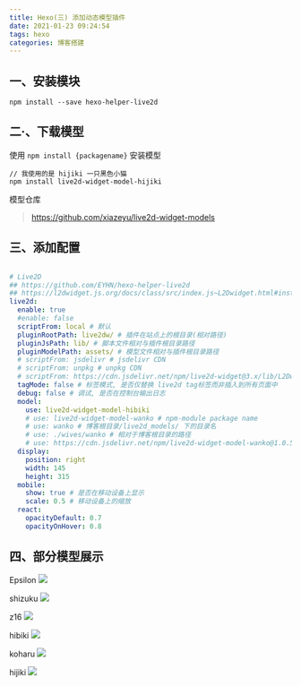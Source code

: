```yaml
---
title: Hexo(三) 添加动态模型插件
date: 2021-01-23 09:24:54
tags: hexo
categories: 博客搭建
---
```


<meta name="referrer" content="no-referrer" />

## 一、安装模块

```
npm install --save hexo-helper-live2d
```

## 二·、下载模型


使用 `npm install {packagename}` 安装模型

```
// 我使用的是 hijiki 一只黑色小猫
npm install live2d-widget-model-hijiki
```

模型仓库

> https://github.com/xiazeyu/live2d-widget-models

<!--more-->
## 三、添加配置

```yml

# Live2D
## https://github.com/EYHN/hexo-helper-live2d
## https://l2dwidget.js.org/docs/class/src/index.js~L2Dwidget.html#instance-method-init
live2d:
  enable: true
  #enable: false
  scriptFrom: local # 默认
  pluginRootPath: live2dw/ # 插件在站点上的根目录(相对路径)
  pluginJsPath: lib/ # 脚本文件相对与插件根目录路径
  pluginModelPath: assets/ # 模型文件相对与插件根目录路径
  # scriptFrom: jsdelivr # jsdelivr CDN
  # scriptFrom: unpkg # unpkg CDN
  # scriptFrom: https://cdn.jsdelivr.net/npm/live2d-widget@3.x/lib/L2Dwidget.min.js # 你的自定义 url
  tagMode: false # 标签模式, 是否仅替换 live2d tag标签而非插入到所有页面中
  debug: false # 调试, 是否在控制台输出日志
  model:
    use: live2d-widget-model-hibiki
    # use: live2d-widget-model-wanko # npm-module package name
    # use: wanko # 博客根目录/live2d_models/ 下的目录名
    # use: ./wives/wanko # 相对于博客根目录的路径
    # use: https://cdn.jsdelivr.net/npm/live2d-widget-model-wanko@1.0.5/assets/wanko.model.json # 你的自定义 url
  display:
    position: right
    width: 145
    height: 315
  mobile:
    show: true # 是否在移动设备上显示
    scale: 0.5 # 移动设备上的缩放       
  react:
    opacityDefault: 0.7
    opacityOnHover: 0.8
``` 

## 四、部分模型展示

Epsilon
![](https://gitee.com/tongruixun/trx-imgs/raw/master/hexo/live2d-widget-model/51hexo.png)

shizuku
![](https://gitee.com/tongruixun/trx-imgs/raw/master/hexo/live2d-widget-model/53hexo.png)

z16
![](https://gitee.com/tongruixun/trx-imgs/raw/master/hexo/live2d-widget-model/56hexo.png)

hibiki
![](https://gitee.com/tongruixun/trx-imgs/raw/master/hexo/live2d-widget-model/57hexo.png)

koharu
![](https://gitee.com/tongruixun/trx-imgs/raw/master/hexo/live2d-widget-model/58hexo.png)

hijiki
![](https://gitee.com/tongruixun/trx-imgs/raw/master/hexo/live2d-widget-model/ia_100000062.gif)
